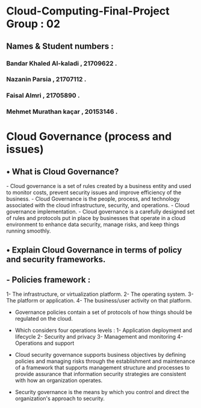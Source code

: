 # Cloud-Computing-Final-Project Group : 02 
<h2>Names & Student numbers : </h2>
<h3> Bandar Khaled Al-kaladi , 21709622 . </h3>     
<h3> Nazanin Parsia  , 21707112 . </h3> 
<h3> Faisal Almri , 21705890 . </h3> 
<h3> Mehmet Murathan kaçar , 20153146 .  </h3> 

<h1>Cloud Governance (process and issues) </h1>

<h2> •	What is Cloud Governance? </h2>
-	Cloud governance is a set of rules created by a business entity and used to monitor costs, prevent security issues and improve efficiency of the business.
-	Cloud Governance is the people, process, and  technology associated with the cloud infrastructure, security, and operations. 
-	Cloud governance implementation.
-	Cloud governance is a carefully designed set of rules and protocols put in place by businesses that operate in a cloud environment to enhance data security, manage risks, and keep things running smoothly.

<h2>•	Explain Cloud Governance in terms of policy and security frameworks.</h2>
<h2>-	Policies framework :</h2>
1-	The infrastructure, or virtualization platform.
2-	The operating system.
3-	The platform or application.
4-	The business/user activity on that platform.

-	Governance policies contain a set of protocols of how things should be regulated on the cloud.

-	Which considers four operations levels :
1-	Application deployment and lifecycle
2-	Security and privacy
3-	Management and monitoring
4-	Operations and support

-	Cloud security governance supports business objectives by defining policies and managing risks through the establishment and maintenance of a framework that supports management structure and processes to provide assurance that information security strategies are consistent with how an organization operates.
-	Security governance is the means by which you control and direct the organization's approach to security.



